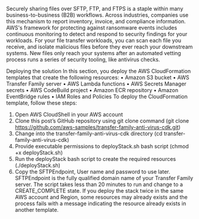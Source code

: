 Securely sharing files over SFTP, FTP, and FTPS is a staple within many business-to-business (B2B)
workflows. Across industries, companies use this mechanism to report inventory, invoice, and
compliance information. AWS's framework for protecting against ransomware events includes
continuous monitoring to detect and respond to security findings for your workloads. For your file
transfer workloads, you can scan each file you receive, and isolate malicious files before they ever reach
your downstream systems. New files only reach your systems after an automated vetting process runs a
series of security tooling, like antivirus checks.

Deploying the solution
In this section, you deploy the AWS CloudFormation templates that create the following resources: 
•	Amazon S3 bucket
•	AWS Transfer Family server
•	AWS Lambda functions
•	AWS Secrets Manager secrets
•	AWS CodeBuild project
•	Amazon ECR repository
•	Amazon EventBridge rules
•	IAM Roles and Policies
To deploy the CloudFormation template, follow these steps:
1.	Open AWS CloudShell in your AWS account
2.	Clone this post’s GitHub repository using git clone command (git clone https://github.com/aws-samples/transfer-family-anti-virus-cdk.git)
3.	Change into the transfer-family-anti-virus-cdk directory (cd transfer-family-anti-virus-cdk)
4.	Provide executable permissions to deployStack.sh bash script (chmod +x deployStack.sh)
5.	Run the deployStack bash script to create the required resources (./deployStack.sh)
6.	Copy the SFTPEndpoint, User name and password to use later. SFTPEndpoint is the fully qualified domain name of your Transfer Family server.
The script takes less than 20 minutes to run and change to a CREATE_COMPLETE state. If you deploy the stack twice in the same AWS account and Region, some resources may already exists and the process fails with a message indicating the resource already exists in another template.


